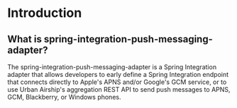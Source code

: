 Introduction
============


What is spring-integration-push-messaging-adapter?
--------------------------------------------------

The spring-integration-push-messaging-adapter is a Spring Integration adapter that allows developers to early define a
Spring Integration endpoint that connects directly to Apple's APNS and/or Google's GCM service, or to use Urban Airship's
aggregation REST API to send push messages to APNS, GCM, Blackberry, or Windows phones.

